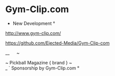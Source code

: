 # Gym-Clip.com
- New Development °



http://www.gym-clip.com/

https://github.com/Ejected-Media/Gym-Clip-com 


__ `  ` ~

~ Pickball Magazine { brand } ~  
_ ` Sponsorship by Gym-Clip.com ° 